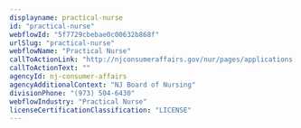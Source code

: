 ```yaml
---
displayname: practical-nurse
id: "practical-nurse"
webflowId: "5f7729cbebae0c00632b868f"
urlSlug: "practical-nurse"
webflowName: "Practical Nurse"
callToActionLink: "http://njconsumeraffairs.gov/nur/pages/applications.aspx"
callToActionText: ""
agencyId: nj-consumer-affairs
agencyAdditionalContext: "NJ Board of Nursing"
divisionPhone: "(973) 504-6430"
webflowIndustry: "Practical Nurse"
licenseCertificationClassification: "LICENSE"
---
```

